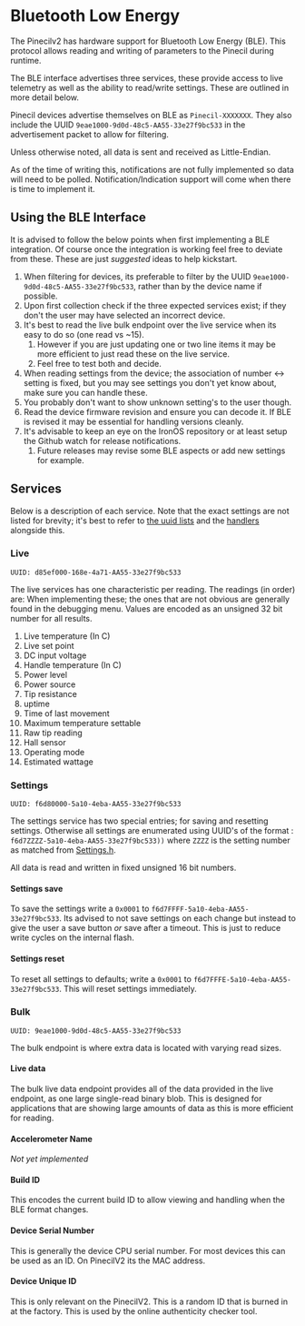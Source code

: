 # Bluetooth Low Energy

The Pinecilv2 has hardware support for Bluetooth Low Energy (BLE). This protocol allows reading and writing of parameters to the Pinecil during runtime.

The BLE interface advertises three services, these provide access to live telemetry as well as the ability to read/write settings.
These are outlined in more detail below.

Pinecil devices advertise themselves on BLE as `Pinecil-XXXXXXX`.
They also include the UUID `9eae1000-9d0d-48c5-AA55-33e27f9bc533` in the advertisement packet to allow for filtering.

Unless otherwise noted, all data is sent and received as Little-Endian.

As of the time of writing this, notifications are not fully implemented so data will need to be polled. Notification/Indication support will come when there is time to implement it.

## Using the BLE Interface

It is advised to follow the below points when first implementing a BLE integration. Of course once the integration is working feel free to deviate from these. These are just _suggested_ ideas to help kickstart.

1. When filtering for devices, its preferable to filter by the UUID `9eae1000-9d0d-48c5-AA55-33e27f9bc533`, rather than by the device name if possible.
2. Upon first collection check if the three expected services exist; if they don't the user may have selected an incorrect device.
3. It's best to read the live bulk endpoint over the live service when its easy to do so (one read vs ~15).
   1. However if you are just updating one or two line items it may be more efficient to just read these on the live service.
   2. Feel free to test both and decide.
4. When reading settings from the device; the association of number <-> setting is fixed, but you may see settings you don't yet know about, make sure you can handle these.
5. You probably don't want to show unknown setting's to the user though.
6. Read the device firmware revision and ensure you can decode it. If BLE is revised it may be essential for handling versions cleanly.
7. It's advisable to keep an eye on the IronOS repository or at least setup the Github watch for release notifications.
   1. Future releases may revise some BLE aspects or add new settings for example.

## Services

Below is a description of each service. Note that the exact settings are not listed for brevity; it's best to refer to [the uuid lists](https://github.com/Ralim/IronOS/blob/dev/source/Core/BSP/Pinecilv2/ble_characteristics.h) and the [handlers](https://github.com/Ralim/IronOS/blob/dev/source/Core/BSP/Pinecilv2/ble_handlers.cpp) alongside this.

### Live

`UUID: d85ef000-168e-4a71-AA55-33e27f9bc533`

The live services has one characteristic per reading. The readings (in order) are:
When implementing these; the ones that are not obvious are generally found in the debugging menu. Values are encoded as an unsigned 32 bit number for all results.

1. Live temperature (In C)
2. Live set point
3. DC input voltage
4. Handle temperature (In C)
5. Power level
6. Power source
7. Tip resistance
8. uptime
9. Time of last movement
10. Maximum temperature settable
11. Raw tip reading
12. Hall sensor
13. Operating mode
14. Estimated wattage

### Settings

`UUID: f6d80000-5a10-4eba-AA55-33e27f9bc533`

The settings service has two special entries; for saving and resetting settings.
Otherwise all settings are enumerated using UUID's of the format : `f6d7ZZZZ-5a10-4eba-AA55-33e27f9bc533))` where `ZZZZ` is the setting number as matched from [Settings.h](https://github.com/Ralim/IronOS/blob/dev/source/Core/Inc/Settings.h#L16).

All data is read and written in fixed unsigned 16 bit numbers.

#### Settings save

To save the settings write a `0x0001` to `f6d7FFFF-5a10-4eba-AA55-33e27f9bc533`.
Its advised to not save settings on each change but instead to give the user a save button _or_ save after a timeout. This is just to reduce write cycles on the internal flash.

#### Settings reset

To reset all settings to defaults; write a `0x0001` to  `f6d7FFFE-5a10-4eba-AA55-33e27f9bc533`.
This will reset settings immediately.

### Bulk

`UUID: 9eae1000-9d0d-48c5-AA55-33e27f9bc533`

The bulk endpoint is where extra data is located with varying read sizes.

#### Live data

The bulk live data endpoint provides all of the data provided in the live endpoint, as one large single-read binary blob. This is designed for applications that are showing large amounts of data as this is more efficient for reading.

#### Accelerometer Name

_Not yet implemented_

#### Build ID

This encodes the current build ID to allow viewing and handling when the BLE format changes.

#### Device Serial Number

This is generally the device CPU serial number. For most devices this can be used as an ID. On PinecilV2 its the MAC address.

#### Device Unique ID

This is only relevant on the PinecilV2. This is a random ID that is burned in at the factory. This is used by the online authenticity checker tool.
